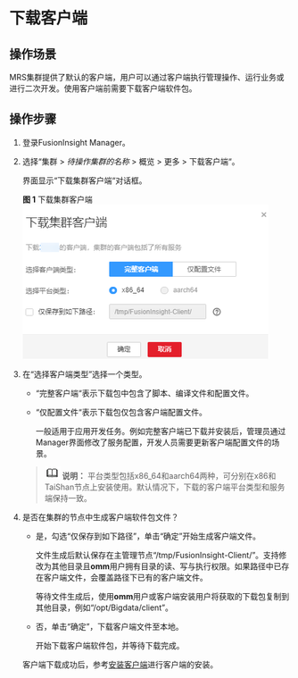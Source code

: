 # 下载客户端<a name="admin_guide_000014"></a>

## 操作场景<a name="zh-cn_topic_0263899514_section1371502593914"></a>

MRS集群提供了默认的客户端，用户可以通过客户端执行管理操作、运行业务或进行二次开发。使用客户端前需要下载客户端软件包。

## 操作步骤<a name="zh-cn_topic_0263899514_section126141849366"></a>

1.  登录FusionInsight Manager。
2.  选择“集群  \>  _待操作集群的名称_  \> 概览 \> 更多  \>  下载客户端“。

    界面显示“下载集群客户端“对话框。

    **图 1**  下载集群客户端<a name="zh-cn_topic_0263899514_fig17730184911578"></a>  
    ![](figures/下载集群客户端.png "下载集群客户端")

3.  在“选择客户端类型”选择一个类型。

    -   “完整客户端“表示下载包中包含了脚本、编译文件和配置文件。
    -   “仅配置文件“表示下载包仅包含客户端配置文件。

        一般适用于应用开发任务。例如完整客户端已下载并安装后，管理员通过Manager界面修改了服务配置，开发人员需要更新客户端配置文件的场景。

    >![](public_sys-resources/icon-note.gif) **说明：** 
    >平台类型包括x86\_64和aarch64两种，可分别在x86和TaiShan节点上安装使用。默认情况下，下载的客户端平台类型和服务端保持一致。

4.  是否在集群的节点中生成客户端软件包文件？

    -   是，勾选“仅保存到如下路径”，单击“确定”开始生成客户端文件。

        文件生成后默认保存在主管理节点“/tmp/FusionInsight-Client/”。支持修改为其他目录且**omm**用户拥有目录的读、写与执行权限。如果路径中已存在客户端文件，会覆盖路径下已有的客户端文件。

        等待文件生成后，使用**omm**用户或客户端安装用户将获取的下载包复制到其他目录，例如“/opt/Bigdata/client”。

    -   否，单击“确定”，下载客户端文件至本地。

        开始下载客户端软件包，并等待下载完成。

    客户端下载成功后，参考[安装客户端](安装客户端-108.md#admin_guide_000171)进行客户端的安装。


